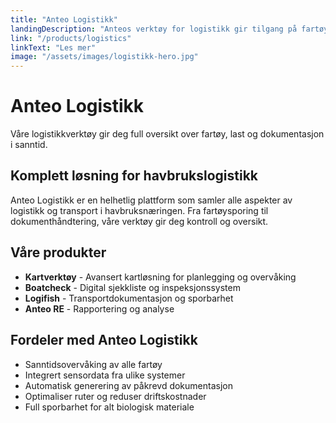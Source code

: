 ```yaml
---
title: "Anteo Logistikk"
landingDescription: "Anteos verktøy for logistikk gir tilgang på fartøy, sensorer, data og rapporter som øker beslutningsstøtten og effektiviserer informasjonsinnhenting og deling. Det gir en unik mulighet til å sammenligne data for lokalitet eller fartøy, som igjen kan brukes til å utvikle produksjonen og gjøre logistikken rundt last og dokumentasjon knyttet til transport av biologisk materiale enklere."
link: "/products/logistics"
linkText: "Les mer"
image: "/assets/images/logistikk-hero.jpg"
---
```


# Anteo Logistikk

Våre logistikkverktøy gir deg full oversikt over fartøy, last og dokumentasjon i sanntid.

## Komplett løsning for havbrukslogistikk

Anteo Logistikk er en helhetlig plattform som samler alle aspekter av logistikk og transport i havbruksnæringen. Fra fartøysporing til dokumenthåndtering, våre verktøy gir deg kontroll og oversikt.

## Våre produkter

- **Kartverktøy** - Avansert kartløsning for planlegging og overvåking
- **Boatcheck** - Digital sjekkliste og inspeksjonssystem
- **Logifish** - Transportdokumentasjon og sporbarhet
- **Anteo RE** - Rapportering og analyse

## Fordeler med Anteo Logistikk

- Sanntidsovervåking av alle fartøy
- Integrert sensordata fra ulike systemer
- Automatisk generering av påkrevd dokumentasjon
- Optimaliser ruter og reduser driftskostnader
- Full sporbarhet for alt biologisk materiale
